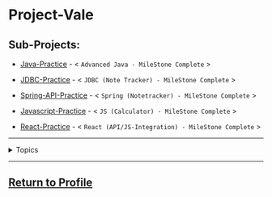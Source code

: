 # Project-Vale

## Sub-Projects:

- [Java-Practice](https://github.com/MorickClive/Vale-Java-Practice) - < `Advanced Java - MileStone Complete` >

- [JDBC-Practice](https://github.com/MorickClive/Vale-JDBC-Practice) - < `JDBC (Note Tracker) - MileStone Complete` >

- [Spring-API-Practice](https://github.com/MorickClive/Vale-SpringREST-Practice) - < `Spring (Notetracker) - MileStone Complete` >

- [Javascript-Practice](https://github.com/MorickClive/Vale-Javascript-Practice) - < `JS (Calculator) - MileStone Complete` >

- [React-Practice](https://github.com/MorickClive/Vale-React-Practice) - < `React (API/JS-Integration) - MileStone Complete` >

---

<details><summary>Topics</summary>
  
Java:
- Java Procedural Programming <`Complete`>
- Object-Oriented Programming <`Complete`>
- Threading & Concurency <`Complete`>
- JDBC <`Complete`>

SQL
- DDL <`Complete`>
- DML <`Complete`>
- DQL
- Entity Relationship Diagrams (ERDs) <`Complete`>
- One-to-One Relationships <`Complete`>
- One-to-Many Relationships <`Complete`>

Spring
- Beans <`Complete`>
- MVC/CRUD Application <`Complete`>

Junit:
- Unit Testing <`Complete`>
- Integration Testing
- System Testing
- User Acceptance Testing
  - Behaviour-Driven Development (BDD)
- Mocking/Reflection 

HTML, CSS:
- DOM:
  - Tags <`Complete`>
  - Attributes <`Complete`>
- Cascading Style Sheet:
  - Styling <`Complete`>
  - Classes/ID <`Complete`>
  - Element Alignment <`Complete`>
  - Flexbox <`Complete`>
  - Grid <`Complete`>

Javascript:
- Procedural <`Complete`>
- AJAX (Asynchronous JavaScript And XML) <`Complete`>
- API Requests <`Complete`>
- REACT framework <`Complete`>
  
</details>

---

## [Return to Profile](https://github.com/MorickClive)
